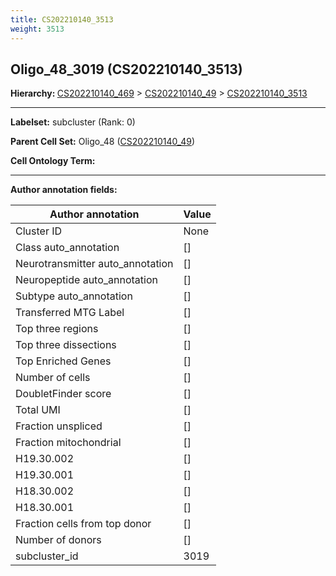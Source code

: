 ```yaml
---
title: CS202210140_3513
weight: 3513
---
```

## Oligo_48_3019 (CS202210140_3513)
<b>Hierarchy: </b>
[CS202210140_469](cell_sets/CS202210140_469.md) >
[CS202210140_49](cell_sets/CS202210140_49.md) >
[CS202210140_3513](cell_sets/CS202210140_3513.md)

---


**Labelset:** subcluster (Rank: 0)

**Parent Cell Set:** Oligo_48 ([CS202210140_49](cell_sets/CS202210140_49.md))



**Cell Ontology Term:** 

[MARKER GENES.]: #


---

[TRANSFERRED ANNOTATIONS.]: #


[AUTHOR ANNOTATION FIELDS.]: #


**Author annotation fields:**

| Author annotation | Value |
|-------------------|-------|
|Cluster ID|None|
|Class auto_annotation|[]|
|Neurotransmitter auto_annotation|[]|
|Neuropeptide auto_annotation|[]|
|Subtype auto_annotation|[]|
|Transferred MTG Label|[]|
|Top three regions|[]|
|Top three dissections|[]|
|Top Enriched Genes|[]|
|Number of cells|[]|
|DoubletFinder score|[]|
|Total UMI|[]|
|Fraction unspliced|[]|
|Fraction mitochondrial|[]|
|H19.30.002|[]|
|H19.30.001|[]|
|H18.30.002|[]|
|H18.30.001|[]|
|Fraction cells from top donor|[]|
|Number of donors|[]|
|subcluster_id|3019|
